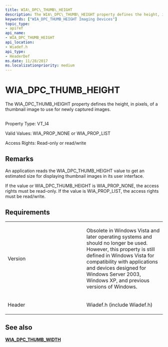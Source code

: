 ```yaml
---
title: WIA\_DPC\_THUMB\_HEIGHT
description: The WIA\_DPC\_THUMB\_HEIGHT property defines the height, in pixels, of a thumbnail image to use for newly captured images.
keywords: ["WIA_DPC_THUMB_HEIGHT Imaging Devices"]
topic_type:
- apiref
api_name:
- WIA_DPC_THUMB_HEIGHT
api_location:
- Wiadef.h
api_type:
- HeaderDef
ms.date: 11/28/2017
ms.localizationpriority: medium
---
```


# WIA\_DPC\_THUMB\_HEIGHT


The WIA\_DPC\_THUMB\_HEIGHT property defines the height, in pixels, of a thumbnail image to use for newly captured images.

## <span id="ddk_wia_dpc_thumb_height_si"></span><span id="DDK_WIA_DPC_THUMB_HEIGHT_SI"></span>


Property Type: VT\_I4

Valid Values: WIA\_PROP\_NONE or WIA\_PROP\_LIST

Access Rights: Read-only or read/write

Remarks
-------

An application reads the WIA\_DPC\_THUMB\_HEIGHT value to get an estimated size for displaying thumbnail images in its user interface.

If the value or WIA\_DPC\_THUMB\_HEIGHT is WIA\_PROP\_NONE, the access rights must be read-only. If the value is WIA\_PROP\_LIST, the access rights must be read/write.

Requirements
------------

<table>
<colgroup>
<col width="50%" />
<col width="50%" />
</colgroup>
<tbody>
<tr class="odd">
<td><p>Version</p></td>
<td><p>Obsolete in Windows Vista and later operating systems and should no longer be used. However, this property is still defined in Windows Vista for compatibility with applications and devices designed for Windows Server 2003, Windows XP, and previous versions of Windows.</p></td>
</tr>
<tr class="even">
<td><p>Header</p></td>
<td>Wiadef.h (include Wiadef.h)</td>
</tr>
</tbody>
</table>

## See also


[**WIA\_DPC\_THUMB\_WIDTH**](wia-dpc-thumb-width.md)

 

 






